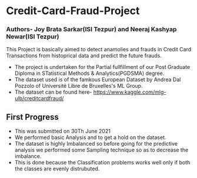 # Credit-Card-Fraud-Project

### Authors- Joy Brata Sarkar(ISI Tezpur) and Neeraj Kashyap Newar(ISI Tezpur) 
This Project is basically aimed to detect anamolies and frauds in Credit Card Transactions from histoprical data and predict the future frauds. 
* The project is undertaken for the Partial fullfillment of our Post Graduate Diploma in STatistical Methods & Analytics(PGDSMA) degree.
* The dataset used is of the famkous European Dataset by Andrea Dal Pozzolo of Université Libre de Bruxelles's ML Group.
* The dataset can be found here- https://www.kaggle.com/mlg-ulb/creditcardfraud/

## First Progress
* This was submitted on 30Th June 2021
* We performed basic Analysis and to get a hold on the dataset.
* The dataset is highly Imbalanced so before going for the predictive analysis we performed some Sampling technique so as to decrease the imbalance.
* This is done because the Classification problems works well only if both the classes are evenly distrubuted.




